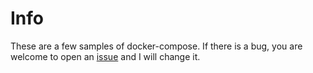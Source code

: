# Info
These are a few samples of docker-compose. If there is a bug, you are welcome to open an [issue](https://github.com/JimTim/docker-compose-samples/issues/new)
 and I will change it.